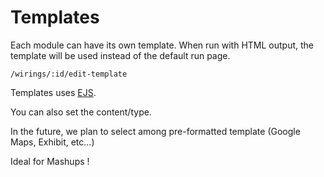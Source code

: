 # Templates

Each module can have its own template. When run with HTML output, the template will be used instead of the default run page.

    /wirings/:id/edit-template


Templates uses [EJS](http://embeddedjs.com/).

You can also set the content/type.


In the future, we plan to select among pre-formatted template (Google Maps, Exhibit, etc...)
 
Ideal for Mashups !
 